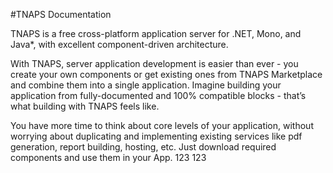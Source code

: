 #TNAPS Documentation 

TNAPS is a free cross-platform application server for .NET, Mono, and Java*, with excellent component-driven architecture.

With TNAPS, server application development is easier than ever - you create your own components or get existing ones from TNAPS Marketplace and combine them into a single application. Imagine building your application from fully-documented and 100% compatible blocks - that’s what building with TNAPS feels like.

You have more time to think about core levels of your application, without worrying about duplicating and implementing existing services like pdf generation, report building, hosting, etc. Just download required components and use them in your App.
123
123
